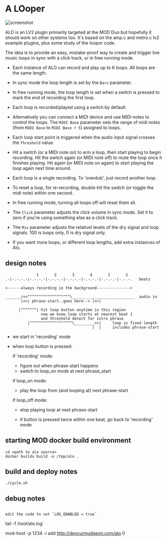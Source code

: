 # A LOoper

![screenshot](/source/alo.lv2/modgui/screenshot-alo.png)

ALO is an LV2 plugin primarily targeted at the MOD Duo but hopefully it should
work on other systems too. It's based on the amp.c and metro.c lv2 example
plugins, plus some study of the loopor code.

The idea is to provide an easy, mistake-proof way to create and trigger live
music loops in sync with a click track, or in free running mode.

- Each instance of ALO can record and play up to 6 loops. All loops are the
  same length.

- In sync mode the loop length is set by the ```Bars``` parameter.

- In free running mode, the loop length is set when a switch is pressed to mark
  the end of recording the first loop.

- Each loop is recorded/played using a switch by default.

- Alternatively you can connect a MIDI device and use MIDI notes to control
  the loops. The ```MIDI Base``` parameter sets the range of midi notes (from
  ```MIDI Base``` to ```MIDI Base + 5```) assigned to loops.

- Each loop start point is triggered when the audio input signal crosses the
 ```Threshold``` value.

- Hit a switch (or a MIDI note on) to arm a loop, then start playing to begin
  recording. Hit the switch again (or MIDI note off) to mute the loop once it
  finishes playing. Hit again (or MIDI note on again) to start playing the
  loop again next time around.

- Each loop is a single recording. To 'overdub', just record another loop.

- To reset a loop, for re-recording, double-hit the switch (or toggle the midi
  note) within one second.

- In free running mode, turning all loops off will reset them all.

- The ```Click``` parameter adjusts the click volume in sync mode. Set it to
  zero if you're using something else as a click track.

- The ```Mix``` parameter adjusts the relativel levels of the dry signal and
  loop signals. 100 is loops only, 0 is dry signal only.

- If you want more loops, or different loop lengths, add extra instances of Alo.

## design notes
```
              1       2       3       4       1       2
.-|-.-.-.-|-.-.-.-|-.-.-.-|-.-.-.-|-.-.-.-|-.-.-.-|-.-.-.   beats

<------always recording in the background--------------->

_______/<<^^^^^^^^^^^^^^^^^^^\____________________________  audio in
       |<<| phrase-start..goes here--> |<<|

      |^^^^^^^| hit loop button anytime in this region
                now we know loop starts at nearest beat 1 
                and threshold detect for intro phrase
          |^^^^^^^^^^^^^^^^^^^\_________<<|     loop is fixed length
                                       |  |     includes phrase-start
```

- we start in 'recording' mode

- when loop button is pressed:

  if 'recording' mode:
    - figure out when phrase-start happens
    - switch to loop_on mode at next phrase_start

  if loop_on mode:
    - play the loop from (and looping at) next phrase-start

  if loop_off mode:
    - stop playing loop at next phrase-start

  - if button is pressed twice within one beat, go back to 'recording' mode

## starting MOD docker build environment

```
cd <path to alo source>
docker buildx build -o /tmp/alo .
```

## build and deploy notes

```./cycle.sh```

## debug notes

```

edit the code to set `LOG_ENABLED = true`

```
tail -f /root/alo.log`

mod-host -p 1234 -i
add http://devcurmudgeon.com/alo 0
````
